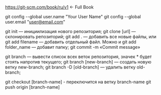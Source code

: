 https://git-scm.com/book/ru/v1 <- Full Book

git config --global user.name "Your User Name"
git config --global user.email "user@email.com"

git init — инициилизация нового репозитория;
git clone [url] — склонировать репозиторий;
git add . — добавить все новые файлы, или git add filename — добавить отдельный файл. Можно и git add folder_name — добавит папку;
git commit -m «Commit message»

git branch — вывести список всех веток репозитория, значек * будет стоять напротив текущего;
git branch [new-branch] — создать новую ветку new-branch;
git branch -D [old-branch] — удалить ветку old-branch;

git checkout [branch-name] - переключится на ветку branch-name
git push origin [branch-name]

